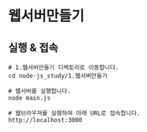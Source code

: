 # 웹서버만들기

## 실행 & 접속
```
# 1.웹서버만들기 디렉토리로 이동합니다.
cd node-js_study/1.웹서버만들기

# 웹서버를 실행합니다.
node main.js

# 웹브라우져를 실행하여 아래 URL로 접속합니다.
http://localhost:3000
```
